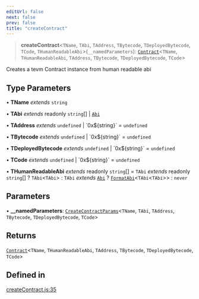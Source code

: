 ```yaml
---
editUrl: false
next: false
prev: false
title: "createContract"
---
```


> **createContract**\<`TName`, `TAbi`, `TAddress`, `TBytecode`, `TDeployedBytecode`, `TCode`, `THumanReadableAbi`\>(`__namedParameters`): [`Contract`](/reference/tevm/contract/type-aliases/contract/)\<`TName`, `THumanReadableAbi`, `TAddress`, `TBytecode`, `TDeployedBytecode`, `TCode`\>

Creates a tevm Contract instance from human readable abi

## Type Parameters

• **TName** *extends* `string`

• **TAbi** *extends* readonly `string`[] \| [`Abi`](/reference/tevm/utils/type-aliases/abi/)

• **TAddress** *extends* `undefined` \| \`0x$\{string\}\` = `undefined`

• **TBytecode** *extends* `undefined` \| \`0x$\{string\}\` = `undefined`

• **TDeployedBytecode** *extends* `undefined` \| \`0x$\{string\}\` = `undefined`

• **TCode** *extends* `undefined` \| \`0x$\{string\}\` = `undefined`

• **THumanReadableAbi** *extends* readonly `string`[] = `TAbi` *extends* readonly `string`[] ? `TAbi`\<`TAbi`\> : `TAbi` *extends* [`Abi`](/reference/tevm/utils/type-aliases/abi/) ? [`FormatAbi`](/reference/tevm/utils/type-aliases/formatabi/)\<`TAbi`\<`TAbi`\>\> : `never`

## Parameters

• **\_\_namedParameters**: [`CreateContractParams`](/reference/tevm/contract/type-aliases/createcontractparams/)\<`TName`, `TAbi`, `TAddress`, `TBytecode`, `TDeployedBytecode`, `TCode`\>

## Returns

[`Contract`](/reference/tevm/contract/type-aliases/contract/)\<`TName`, `THumanReadableAbi`, `TAddress`, `TBytecode`, `TDeployedBytecode`, `TCode`\>

## Defined in

[createContract.js:35](https://github.com/evmts/tevm-monorepo/blob/main/packages/contract/src/createContract.js#L35)
